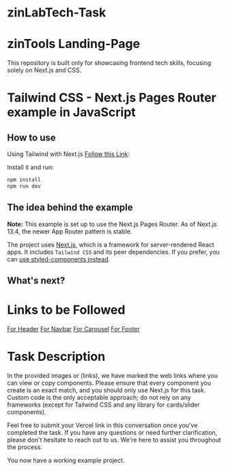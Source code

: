 # zinLabTech-Task

# zinTools Landing-Page

This repository is built only for showcasing frontend tech skills, focusing solely on Next.js and CSS.

# Tailwind CSS - Next.js Pages Router example in JavaScript

## How to use

Using Tailwind with Next.js [Follow this Link](https://tailwindcss.com/docs/guides/nextjs):

<!-- #default-branch-Main -->

Install it and run:

```bash
npm install
npm run dev
```

## The idea behind the example

**Note:** This example is set up to use the Next.js Pages Router.
As of Next.js 13.4, the newer App Router pattern is stable.

The project uses [Next.js](https://github.com/vercel/next.js), which is a framework for server-rendered React apps.
It includes `Tailwind CSS` and its peer dependencies. If you prefer, you can [use styled-components instead](https://styled-components.com/docs).

## What's next?

<!-- #default-branch-switch -->

# Links to be Followed

[For Header](https://similarwatch.com/)
[For Navbar](https://elements.envato.com/)
[For Carousel](https://www.hipdf.com/all-tools)
[For Footer](https://similarwatch.com/)

# Task Description

In the provided images or (links), we have marked the web links where you can view or copy components. Please ensure that every component you create is an exact match, and you should only use Next.js for this task. Custom code is the only acceptable approach; do not rely on any frameworks (except for Tailwind CSS and any library for cards/slider components).

Feel free to submit your Vercel link in this conversation once you've completed the task. If you have any questions or need further clarification, please don't hesitate to reach out to us. We're here to assist you throughout the process.

You now have a working example project.
